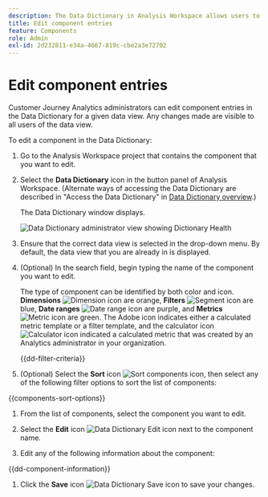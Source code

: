```yaml
---
description: The Data Dictionary in Analysis Workspace allows users to catalogue and keep track of the various components in Analysis Workspace, including their intended use, which are approved, which are duplicates, and so forth.
title: Edit component entries
feature: Components
role: Admin
exl-id: 2d232811-e34a-4667-819c-cbe2a3e72702
---
```

# Edit component entries

Customer Journey Analytics administrators can edit component entries in the Data Dictionary for a given data view. Any changes made are visible to all users of the data view.

To edit a component in the Data Dictionary:

1. Go to the Analysis Workspace project that contains the component that you want to edit.

1. Select the **Data Dictionary** icon in the button panel of Analysis Workspace. (Alternate ways of accessing the Data Dictionary are described in "Access the Data Dictionary" in [Data Dictionary overview](/help/components/data-dictionary/data-dictionary-overview.md).)

   The Data Dictionary window displays.

   ![Data Dictionary administrator view showing Dictionary Health](assets/data-dictionary-admin.png)

1. Ensure that the correct data view is selected in the drop-down menu. By default, the data view that you are already in is displayed. 

1. (Optional) In the search field, begin typing the name of the component you want to edit.

   The type of component can be identified by both color and icon. **Dimensions** ![Dimension icon](https://spectrum.adobe.com/static/icons/workflow_18/Smock_Data_18_N.svg) are orange, **Filters** ![Segment icon](https://spectrum.adobe.com/static/icons/workflow_18/Smock_Segmentation_18_N.svg) are blue, **Date ranges** ![Date range icon](https://spectrum.adobe.com/static/icons/workflow_18/Smock_Calendar_18_N.svg) are purple, and **Metrics** ![Metric icon](https://spectrum.adobe.com/static/icons/workflow_18/Smock_Event_18_N.svg) are green. The Adobe icon indicates either a calculated metric template or a filter template, and the calculator icon ![Calculator icon](https://spectrum.adobe.com/static/icons/workflow_18/Smock_Calculator_18_N.svg) indicated a calculated metric that was created by an Analytics administrator in your organization. 

   {{dd-filter-criteria}}

1. (Optional) Select the **Sort** icon ![Sort components icon](https://spectrum.adobe.com/static/icons/workflow_18/Smock_SortOrderDown_18_N.svg), then select any of the following filter options to sort the list of components:

{{components-sort-options}}

1. From the list of components, select the component you want to edit.

1. Select the **Edit** icon ![Data Dictionary Edit icon](https://spectrum.adobe.com/static/icons/workflow_18/Smock_Edit_18_N.svg) next to the component name. 

1. Edit any of the following information about the component:

{{dd-component-information}}

1. Click the **Save** icon ![Data Dictionary Save icon](https://spectrum.adobe.com/static/icons/workflow_18/Smock_SaveFloppy_18_N.svg) to save your changes.
